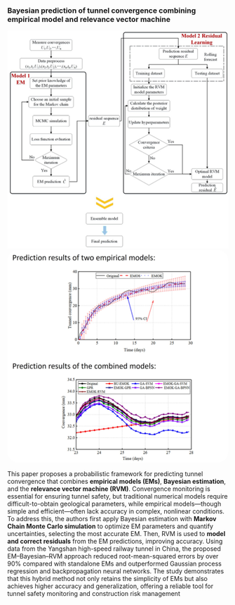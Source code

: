 ### Bayesian prediction of tunnel convergence combining empirical model and relevance vector machine

<div style="text-align: center;">
  <img src="../../image/dp.jpg" alt="DT" style="width:600px; height:auto; border-radius:0%;" />
</div>



<div style="text-align: left;">
  <img src="../../image/dp1.jpg" alt="DT" style="width:600px; height:auto; border-radius:5%;" />
</div>


This paper proposes a probabilistic framework for predicting tunnel convergence that combines **empirical models (EMs)**, **Bayesian estimation**, and the **relevance vector machine (RVM)**. Convergence monitoring is essential for ensuring tunnel safety, but traditional numerical models require difficult-to-obtain geological parameters, while empirical models—though simple and efficient—often lack accuracy in complex, nonlinear conditions. To address this, the authors first apply Bayesian estimation with **Markov Chain Monte Carlo simulation** to optimize EM parameters and quantify uncertainties, selecting the most accurate EM. Then, RVM is used to **model and correct residuals** from the EM predictions, improving accuracy. Using data from the Yangshan high-speed railway tunnel in China, the proposed EM–Bayesian–RVM approach reduced root-mean-squared errors by over 90% compared with standalone EMs and outperformed Gaussian process regression and backpropagation neural networks. The study demonstrates that this hybrid method not only retains the simplicity of EMs but also achieves higher accuracy and generalization, offering a reliable tool for tunnel safety monitoring and construction risk management

